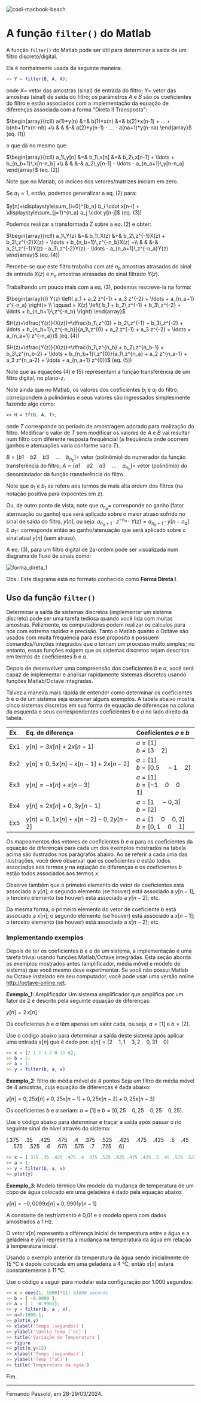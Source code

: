 ![cool-macbook-beach](figuras/cool-macbook-beach.webp)

# A função `filter()` do Matlab

A função `filter()` do Matlab pode ser útil para determinar a saída de um filtro discreto/digital.

Ela é normalmente usada da seguinte maneira:

```matlab
>> Y = filter(B, A, X);
```

onde $X=$ vetor das amostras (sinal) de entrada do filtro;
$Y=$ vetor das amostras (sinal) de saída do filtro;
os parâmetros $A$ e $B$ são os coeficientes do filtro e estão associados com a implementação da equação de diferenças associada com a forma "Direta II Transposta":

$\begin{array}{rcll}
a(1)*y(n) &=& b(1)*x(n) &+& b(2)*x(n-1) + ... + b(nb+1)*x(n-nb) +\\
          & &           &-& a(2)*y(n-1) - ... - a(na+1)*y(n-na) \end{array}$		(eq. (1))

o que dá no mesmo que:

$\begin{array}{rcll}
a_1\,y[n] &=& b_1\,x[n] &+& b_2\,x[n-1] + \ldots + b_{n_b+1}\,x[n-n_b] +\\
          & &           &-& a_2\,y[n-1] - \ldots - a_{n_a+1}\,y[n-n_a] \end{array}$		(eq. (2))

Note que no Matlab, os índices dos vetores/matrizes iniciam em zero.

Se $a_1=1$, então, podemos generalizar a eq. (2) para:

$y[n]=\displaystyle\sum_{i=0}^{b_n} b_i \cdot x[n-i] + \displaystyle\sum_{j=1}^{n_a} a_j \cdot y[n-j]$			(eq. (3))

Podemos realizar a transformada Z sobre a eq. (2) e obter:

$\begin{array}{rcll}
a_1\,Y(z) &=& b_1\,X(z) &+& b_2\,z^{-1}X(z) + b_3\,z^{-2}X(z) + \ldots + b_{n_b+1}\,z^{-n_b}X(z) +\\
          & &           &-& a_2\,z^{-1}Y(z) - a_3\,z^{-2}Y(z) - \ldots - a_{n_a+1}\,z^{-n_a}Y(z) \end{array}$		(eq. (4))

Percebe-se que este filtro trabalha com até $n_b$ amostras atrasadas do sinal de entrada $X(z)$ e $n_a$ amostras atrasadas do sinal filtrado $Y(z)$.

Trabalhando um pouco mais com a eq. (3), podemos rescreve-la na forma:

$\begin{array}{l}
Y(z) \left( a_1 + a_2 z^{-1} + a_3 z^{-2} + \ldots + a_{n_a+1} z^{-n_a} \right)= \\ \qquad = X(z) \left( b_1 + b_2\,z^{-1} + b_3\,z^{-2} + \ldots + b_{n_b+1}\,z^{-n_b} \right) \end{array}$

$H(z)=\dfrac{Y(z)}{X(z)}=\dfrac{b_1\,z^{0} + b_2\,z^{-1} + b_3\,z^{-2} + \ldots + b_{n_b+1}\,z^{-n_b}}{a_1\,z^{0} + a_2 z^{-1} + a_3 z^{-2} + \ldots + a_{n_a+1} z^{-n_a}}$		(eq. (4))

$H(z)=\dfrac{Y(z)}{X(z)}=\dfrac{b_1\,z^{n_b} + b_2\,z^{n_b-1} + b_3\,z^{n_b-2} + \ldots + b_{n_b+1}\,z^{0}}{a_1\,z^{n_a} + a_2 z^{n_a-1} + a_3 z^{n_a-2} + \ldots + a_{n_a+1} z^{0}}$		(eq. (5))

Note que as equações (4) e (5) representam a função transferência de um filtro digital, no plano-z.

Note ainda que no Matlab, os valores dos coeficientes $b_i$ e $a_i$ do filtro, correspondem à polinômios e seus valores são ingressados simplesmente fazendo algo como:

```mathematica
>> H = tf(B, A, T);
```

onde $T$ corresponde ao período de amostragem adorado para realização do filtro. Modificar o valor de $T$ sem modificar os valores de $A$ e $B$ vai resultar num filtro com diferente resposta frequêncial (a frequência onde ocorrem ganhos e atenuações varia conforme varia $T$).

$B=[b1 \quad b2 \quad b3 \quad \ldots \quad b_{n_b}]=$ vetor (polinômio) do numerador da função transferência do filtro;
$A=[a1 \quad a2 \quad a3 \quad \ldots \quad a_{n_b}]=$ vetor (polinômio) do denomindador da função transferência do filtro.

Note que $a_1$ e $b_1$ se refere aos termos de mais alta ordem dos filtros (na notação positiva para expoentes em $z$).

Ou, de outro ponto de vista, note que $a_{n_a}=$ corresponde ao ganho (fator aternuação ou ganho) que será aplicado sobre o maior atraso sofrido no sinal de saída do filtro, $y[n]$, ou seja: $a_{n_a+1} \cdot z^{-n_a} \cdot Y(z) = a_{n_a+1} \cdot y[n-n_a]$. E $a_1=$ corresponde então ao ganho/atenuação que será aplicado sobre o sinal atual $y[n]$ (sem atraso).

A eq. (3), para um filtro digital de 2a-ordem pode ser visualizada num diagrama de fluxo de sinais como:

![forma_direta_1](figuras/forma_direta_1.png)

Obs.: Este diagrama está no formato conhecido como **Forma Direta I**.



## Uso da função `filter()`

Determinar a saída de sistemas discretos (implementar um sistema discreto) pode ser uma tarefa tediosa quando você lida com muitas amostras. Felizmente, os computadores podem realizar os cálculos para nós com extrema rapidez e precisão. Tanto o Matlab quanto o Octave são usados com muita frequência para esse propósito e possuem comandos/funções integrados que o tornam um processo muito simples; no entanto, essas funções exigem que os sistemas discretos sejam descritos em termos de coeficientes $b$ e $a$.

Depois de desenvolver uma compreensão dos coeficientes $b$ e $a$, você será capaz de implementar e analisar rapidamente sistemas discretos usando funções Matlab/Octave integradas.

Talvez a maneira mais rápida de entender como determinar os coeficientes $b$ e $a$ de um sistema seja examinar alguns exemplos. A tabela abaixo mostra cinco sistemas discretos em sua forma de equação de diferenças na coluna da esquerda e seus correspondentes coeficientes $b$ e $a$ no lado direito da tabela.

| Ex. | Eq. de diferença | Coeficientes $a$ e $b$ |
| :--- | :--- | :--- |
| Ex1 | $y[n]=3x[n]+2x[n-1]$ | $a=[ 1 ]$<br />$b=[ 3 \quad 2 ]$ |
| Ex2 | $y[n] = 0,5x[n]-x[n-1]+2x[n-2]$ | $a=[ 1 ]$<br />$b=[0.5 \quad -1 \quad 2]$ |
| Ex3 | $y[n]=-x[n]+x[n-3]$ | $a=[ 1 ]$<br />$b=[ -1 \quad 0 \quad 0 \quad 1 ]$ |
| Ex4 | $y[n]=2x[n]+0,3y[n-1]$ | $a=[ 1 \quad -0,3]$<br />$b=[ 2 ]$ |
| Ex5 | $y[n]=0,1x[n]+x[n-2]-0,2y[n-2]$ | $a=[ 1 \quad 0 \quad 0,2]$<br />$b=[ 0,1 \quad 0 \quad 1 ]$ |

Os mapeamentos dos vetores de coeficientes $b$ e $a$ para os coeficientes da equação de diferenças para cada um dos exemplos mostrados na tabela acima são ilustrados nos parágrafos abaixo. Ao se referir a cada uma das ilustrações, você deve observar que os coeficientes $a$ estão todos associados aos termos $y$ na equação de diferenças e os coeficientes $b$ estão todos associados aos termos $x$.

Observe também que o primeiro elemento do vetor de coeficientes está associado a $y[n]$; o segundo elemento (se houver) está associado a $y[n-1]$; o terceiro elemento (se houver) está associado a $y[n-2]$; etc.

Da mesma forma, o primeiro elemento do vetor de coeficiente $b$ está associado a $x[n]$; o segundo elemento (se houver) está associado a $x[n-1]$; o terceiro elemento (se houver) está associado a $x[n-2]$; etc.



### Implementando exemplos

Depois de ter os coeficientes $b$ e $a$ de um sistema, a implementação é uma tarefa trivial usando funções Matlab/Octave integradas. Esta seção aborda os exemplos mostrados antes (amplificador, média móvel e modelo de sistema) que você mesmo deve experimentar. Se você não possui Matlab ou Octave instalado em seu computador, você pode usar uma versão online http://octave-online.net.



**Exemplo\_1**: Amplificador
Um sistema amplificador que amplifica por um fator de 2 é descrito pela seguinte equação de diferenças:

$y[n] = 2\,x[n]$

Os coeficientes $b$ e $a$ têm apenas um valor cada, ou seja, $a = [1]$ e $b = [2]$.

Use o código abaixo para determinar a saída deste sistema após aplicar uma entrada $x[n]$ que é dado por: $x[n]=[2 \quad 1,1  \quad  3,2  \quad 0,31  \quad 0]$

```matlab
>> x = [2 1.1 3.2 0.31 0]; 
>> b = 2;
>> a = 1;
>> y = filter(b, a, x)
```



**Exemplo\_2**: filtro de média móvel de 4 pontos
Seja um filtro de média móvel de 4 amostras, cuja equação de diferenças é dada abaixo:

$y[n]=0,25x[n]+0,25x[n-1]+0,25x[n-2]+0,25x[n-3]$

Os coeficientes $b$ e $a$ seriam: $a=[1]$ e $b=[0,25 \quad 0,25 \quad 0,25 \quad 0,25]$.

Use o código abaixo para determinar e traçar a saída após passar o rio seguinte sinal de nível através do sistema:

$[.375 \quad .35 \quad .425 \quad .475 \quad .4 \quad .375 \quad .525 \quad .425 \quad .475 \quad .425 \quad .5 \quad .45 \quad .575 \quad .525 \quad .6 \quad .675 \quad .575 \quad .7 \quad .725 \quad .6]$

```matlab
>> x = [.375 .35 .425 .475 .4 .375 .525 .425 .475 .425 .5 .45 .575 .525 .6 .675 .575 .7 .725 .6]; b = [0.25 0.25 0.25 0.25];
>> a = 1;
>> y = filter(b, a, x)
>> plot(y)
```



**Exemplo_3**: Modelo térmico
Um modelo da mudança de temperatura de um copo de água colocado em uma geladeira é dado pela equação abaixo:

$y[n]=-0,0099x[n]+0,9901y[n-1]$

 A constante de resfriamento é 0,01 e o modelo opera com dados amostrados a 1 Hz.

O vetor $x[n]$ representa a diferença inicial de temperatura entre a água e a geladeira e $y[n]$ representa a mudança na temperatura da água em relação à temperatura inicial.

Usando o exemplo anterior da temperatura da água sendo inicialmente de 15 °C e depois colocada em uma geladeira a 4 °C, então $x[n]$ estará constantemente à 11 °C.

Use o código a seguir para modelar esta configuração por 1.000 segundos:

```matlab
>> x = ones(1, 1000)*11; %1000 seconds 
>> b = [ -0.0099 ];
>> a = [ 1 -0.9901];
>> y = filter(b, a , x);
>> n=0:1000-1;
>> plot(n,y)
>> xlabel('Tempo (segundos)') 
>> ylabel('\Delta Temp (^oC)')
>> title('Variação da Temperatura') 
>> figure
>> plot(n,y+15)
>> xlabel('Tempo (segundos)')
>> ylabel('Temp (^oC)')
>> title('Temperatura da água')
```

Fim.


----

Fernando Passold, em 28-29/03/2024.

